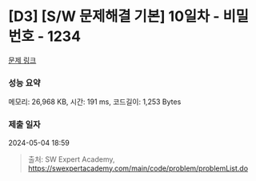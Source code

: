 # [D3] [S/W 문제해결 기본] 10일차 - 비밀번호 - 1234 

[문제 링크](https://swexpertacademy.com/main/code/problem/problemDetail.do?contestProbId=AV14_DEKAJcCFAYD) 

### 성능 요약

메모리: 26,968 KB, 시간: 191 ms, 코드길이: 1,253 Bytes

### 제출 일자

2024-05-04 18:59



> 출처: SW Expert Academy, https://swexpertacademy.com/main/code/problem/problemList.do